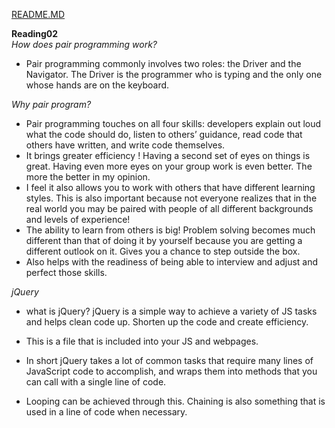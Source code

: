 [README.MD](README.md)  

**Reading02**  
_How does pair programming work?_  
-  Pair programming commonly involves two roles: the Driver and the Navigator. The Driver is the programmer who is typing and the only one whose hands are on the keyboard.  

_Why pair program?_  
- Pair programming touches on all four skills: developers explain out loud what the code should do, listen to others’ guidance, read code that others have written, and write code themselves.  
- It brings greater efficiency ! Having a second set of eyes on things is great. Having even more eyes on your group work is even better. The more the better in my opinion.  
- I feel it also allows you to work with others that have different learning styles. This is also important because not everyone realizes that in the real world you may be paired with people of all different backgrounds and levels of experience!  
- The ability to learn from others is big! Problem solving becomes much different than that of doing it by yourself because you are getting a different outlook on it. Gives you a chance to step outside the box. 
-  Also helps with the readiness of being able to interview and adjust and perfect those skills.

_jQuery_  

- what is jQuery? jQuery is a simple way to achieve a variety of JS tasks and helps clean code up. Shorten up the code and create efficiency.  

- This is a file that is included into your JS and webpages.

- In short  jQuery takes a lot of common tasks that require many lines of JavaScript code to accomplish, and wraps them into methods that you can call with a single line of code.  
- Looping can be achieved through this. Chaining is also something that is used in a line of code when necessary.